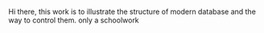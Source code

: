 Hi there, this work is to illustrate the structure of modern database and the way to control them.
only a schoolwork
